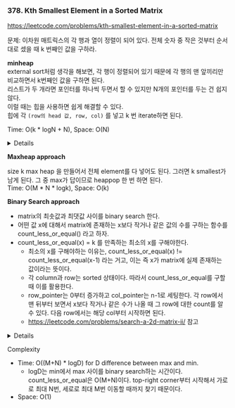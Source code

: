 
### 378. Kth Smallest Element in a Sorted Matrix

https://leetcode.com/problems/kth-smallest-element-in-a-sorted-matrix

문제: 이차원 매트릭스의 각 행과 열이 정렬이 되어 있다. 전체 숫자 중 작은 것부터 순서대로 셌을 때 k 번째인 값을 구하라.

**minheap**   
external sort처럼 생각을 해보면, 각 행이 정렬되어 있기 때문에 각 행의 맨 앞끼리만 비교하면서 k번째인 값을 구하면 된다.   
리스트가 두 개라면 포인터를 하나씩 두면서 할 수 있지만 N개의 포인터를 두는 건 쉽지 않다.   
이럴 때는 힙을 사용하면 쉽게 해결할 수 있다.    
힙에 각 `(row의 head 값, row, col)` 를 넣고 k 번 iterate하면 된다.   

Time: O(k * logN + N), Space: O(N)


<details>

```python
def kthSmallest(self, matrix: List[List[int]], k: int) -> int:
    heap = []
    n = len(matrix)
    for i in range(n):
        heapq.heappush(heap, (matrix[i][0], i, 0))
    
    for _ in range(k):
        ans, _row, _col = heapq.heappop(heap)
        _next_col = _col + 1
        if _next_col >= n:
            continue
        heapq.heappush(heap, (matrix[_row][_next_col], _row, _next_col))
    return ans
```

</details>


**Maxheap approach**   

size k max heap 을 만들어서 전체 element를 다 넣어도 된다. 그러면 k smallest가 남게 된다. 그 중 max가 답이므로 heappop 한 번 하면 된다.   
Time: O(M * N * logk), Space: O(k)


**Binary Search approach**   

- matrix의 최솟값과 최댓값 사이를 binary search 한다.
- 어떤 값 x에 대해서 matrix에 존재하는 x보다 작거나 같은 값의 수를 구하는 함수를 count_less_or_equal() 라고 하자.
- count_less_or_equal(x) = k 를 만족하는 최소의 x를 구해야한다. 
  - 최소의 x를 구해야하는 이유는, count_less_or_equal(x) != count_less_or_equal(x-1) 라는 거고, 이는 즉 x가 matrix에 실제 존재하는 값이라는 뜻이다.
  - 각 column과 row는 sorted 상태이다. 따라서 count_less_or_equal를 구할 때 이를 활용한다. 
  - row_pointer는 0부터 증가하고 col_pointer는 n-1로 세팅한다. 각 row에서 맨 뒤부터 보면서 x보다 작거나 같은 수가 나올 때 그 row에 대한 count를 알 수 있다. 다음 row에서는 해당 col부터 시작하면 된다.
  - https://leetcode.com/problems/search-a-2d-matrix-ii/ 참고



<details>

    
```py
    def kthSmallest(self, matrix: List[List[int]], k: int) -> int:
        m, n = len(matrix), len(matrix[0])  # For general, a matrix need not to be a square

        def count_less_or_equal(x):
            cnt = 0
            col_idx = n - 1  # start with the rightmost column of the first row
            for row_idx in range(m):
                while col_idx >= 0 and matrix[row_idx][col_idx] > x: 
                    col_idx -= 1  # decrease column until matrix[r][c] <= x
                cnt += (col_idx + 1)
            return cnt

        left, right = matrix[0][0], matrix[-1][-1]
        ans = -1
        while left <= right:
            mid = (left + right) // 2
            if count_less_or_equal(mid) >= k:
                ans = mid
                right = mid - 1
            else:
                left = mid + 1

        return ans
```

</details>


Complexity
- Time: O((M+N) * logD) for D difference between max and min. 
   - logD는 min에서 max 사이를 binary search하는 시간이다. count_less_or_equal은 O(M+N)이다. top-right corner부터 시작해서 가로로 최대 N번, 세로로 최대 M번 이동할 때까지 찾기 때문이다.
- Space: O(1) 



